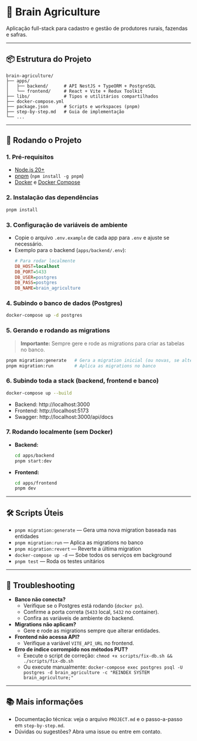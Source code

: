 # 🌾 Brain Agriculture

Aplicação full-stack para cadastro e gestão de produtores rurais, fazendas e safras.

---

## 📦 Estrutura do Projeto

```
brain-agriculture/
├── apps/
│   ├── backend/      # API NestJS + TypeORM + PostgreSQL
│   └── frontend/     # React + Vite + Redux Toolkit
├── libs/             # Tipos e utilitários compartilhados
├── docker-compose.yml
├── package.json      # Scripts e workspaces (pnpm)
├── step-by-step.md   # Guia de implementação
└── ...
```

---

## 🚀 Rodando o Projeto

### 1. Pré-requisitos
- [Node.js 20+](https://nodejs.org/)
- [pnpm](https://pnpm.io/) (`npm install -g pnpm`)
- [Docker](https://www.docker.com/) e [Docker Compose](https://docs.docker.com/compose/)

### 2. Instalação das dependências
```sh
pnpm install
```

### 3. Configuração de variáveis de ambiente
- Copie o arquivo `.env.example` de cada app para `.env` e ajuste se necessário.
- Exemplo para o backend (`apps/backend/.env`):
  ```ini
  # Para rodar localmente
  DB_HOST=localhost
  DB_PORT=5433
  DB_USER=postgres
  DB_PASS=postgres
  DB_NAME=brain_agriculture
  ```

### 4. Subindo o banco de dados (Postgres)
```sh
docker-compose up -d postgres
```

### 5. Gerando e rodando as migrations
> **Importante:** Sempre gere e rode as migrations para criar as tabelas no banco.

```sh
pnpm migration:generate   # Gera a migration inicial (ou novas, se alterar entidades)
pnpm migration:run        # Aplica as migrations no banco
```

### 6. Subindo toda a stack (backend, frontend e banco)
```sh
docker-compose up --build
```
- Backend: http://localhost:3000
- Frontend: http://localhost:5173
- Swagger: http://localhost:3000/api/docs

### 7. Rodando localmente (sem Docker)
- **Backend:**
  ```sh
  cd apps/backend
  pnpm start:dev
  ```
- **Frontend:**
  ```sh
  cd apps/frontend
  pnpm dev
  ```

---

## 🛠️ Scripts Úteis

- `pnpm migration:generate` — Gera uma nova migration baseada nas entidades
- `pnpm migration:run` — Aplica as migrations no banco
- `pnpm migration:revert` — Reverte a última migration
- `docker-compose up -d` — Sobe todos os serviços em background
- `pnpm test` — Roda os testes unitários

---

## 🐞 Troubleshooting
- **Banco não conecta?**
  - Verifique se o Postgres está rodando (`docker ps`).
  - Confirme a porta correta (`5433` local, `5432` no container).
  - Confira as variáveis de ambiente do backend.
- **Migrations não aplicam?**
  - Gere e rode as migrations sempre que alterar entidades.
- **Frontend não acessa API?**
  - Verifique a variável `VITE_API_URL` no frontend.
- **Erro de índice corrompido nos métodos PUT?**
  - Execute o script de correção: `chmod +x scripts/fix-db.sh && ./scripts/fix-db.sh`
  - Ou execute manualmente: `docker-compose exec postgres psql -U postgres -d brain_agriculture -c "REINDEX SYSTEM brain_agriculture;"`

---

## 📚 Mais informações
- Documentação técnica: veja o arquivo `PROJECT.md` e o passo-a-passo em `step-by-step.md`.
- Dúvidas ou sugestões? Abra uma issue ou entre em contato. 